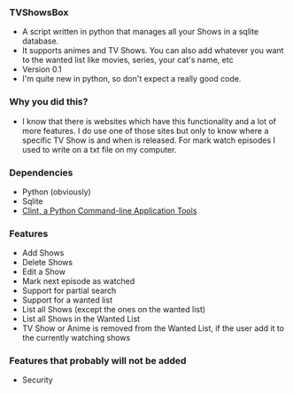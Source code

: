 ### TVShowsBox ###

* A script written in python that manages all your Shows in a sqlite database.
* It supports animes and TV Shows. You can also add whatever you want to the wanted list like movies, series, your cat's name, etc
* Version 0.1
* I'm quite new in python, so don't expect a really good code.

### Why you did this? ###

* I know that there is websites which have this functionality and a lot of more features. I do use one of those sites but only to know where a specific TV Show is and when is released. For mark watch episodes I used to write on a txt file on my computer.

### Dependencies ###

* Python (obviously)
* Sqlite
* [Clint, a Python Command-line Application Tools](https://github.com/kennethreitz/clint)

### Features ###

* Add Shows
* Delete Shows
* Edit a Show
* Mark next episode as watched
* Support for partial search
* Support for a wanted list
* List all Shows (except the ones on the wanted list)
* List all Shows in the Wanted List
* TV Show or Anime is removed from the Wanted List, if the user add it to the currently watching shows

### Features that probably will not be added ###

* Security